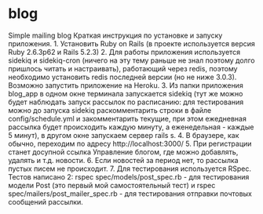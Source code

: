 # blog
Simple mailing blog
Краткая инструкция по установке и запуску приложения.
    1. Установить Ruby on Rails (в проекте используется версия Ruby 2.6.3p62 и Rails 5.2.3)
    2. Для работы приложения используется sidekiq и sidekiq-cron (ничего на эту тему раньше не знал поэтому долго пришлось читать и настраивать), работающий через redis, поэтому необходимо установить redis последней версии (но не ниже 3.0.3). Возможно запустить приложение на Heroku.
    3. Из папки приложения blog_app в одном окне терминала запускается sidekiq (тут же можно будет наблюдать запуск рассылок по расписанию: для тестирования можно до запуска sidekiq раскомментарить строки в файле config/schedule.yml и закомментарить текущие, при этом ежедневная рассылка будет происходить каждую минуту, а еженедельная - каждые 5 минут), в другом окне запускаем сервер rails s.
    4. В браузере, как обычно, переходим по адресу http://localhost:3000/
    5. При регистрации станет досупной ссылка Управление блогом, где можно добавлять, удалять и т.д. новости.
    6. Если новостей за период нет, то рассылка пустых писем не происходит.
    7. Для тестирования используется RSpec. Тестов написано 2: rspec spec/models/post_spec.rb - для тестирования модели Post (это первый мой самостоятельный тест) и rspec spec/mailers/post_mailer_spec.rb - для тестирования отправки почтовых сообщений рассылки.
